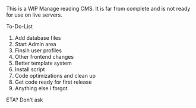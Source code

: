 This is a WIP Manage reading CMS. It is far from complete and is not ready for use on live servers.

To-Do-List
  1. Add database files
  2. Start Admin area
  3. Finsih user profiles
  4. Other frontend changes
  5. Better template system
  6. Install script
  7. Code optimizations and clean up
  8. Get code ready for first release
  9. Anything else i forgot

ETA? Don't ask
